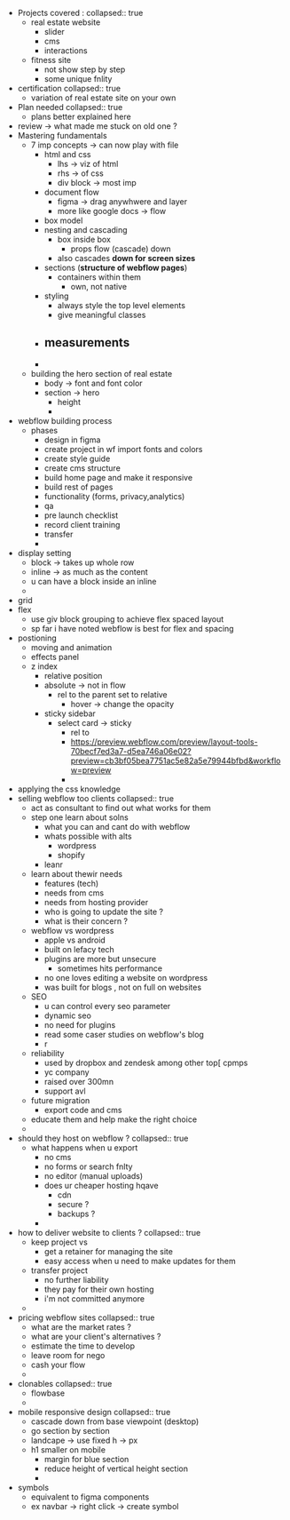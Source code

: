- Projects covered :
  collapsed:: true
	- real estate website
		- slider
		- cms
		- interactions
	- fitness site
		- not show step by step
		- some unique fnlity
- certification
  collapsed:: true
	- variation of real estate site on your own
- Plan needed
  collapsed:: true
	- plans better explained here
- review -> what made me stuck on old one ?
- Mastering fundamentals
	- 7 imp concepts -> can now play with file
		- html and css
			- lhs -> viz of html
			- rhs -> of css
			- div block -> most imp
		- document flow
			- figma -> drag anywhwere and layer
			- more like google docs -> flow
		- box model
		- nesting and cascading
			- box inside box
				- props flow (cascade) down
			- also cascades **down for screen sizes**
		- sections (**structure of webflow pages**)
			- containers within them
				- own, not native
		- styling
			- always style the top level elements
			- give meaningful classes
		- measurements
			-
		-
	- building the hero section of real estate
		- body -> font and font color
		- section -> hero
			- height
			-
- webflow building  process
	- phases
		- design in figma
		- create project in wf import fonts and colors
		- create style guide
		- create cms structure
		- build home page and make it responsive
		- build rest of pages
		- functionality (forms, privacy,analytics)
		- qa
		- pre launch checklist
		- record client training
		- transfer
		-
- display setting
	- block -> takes up whole row
	- inline -> as much as the content
	- u can have  a block inside an inline
	-
- grid
- flex
	- use giv block grouping to achieve flex spaced layout
	- sp far i have noted webflow is best for flex and spacing
- postioning
	- moving and animation
	- effects panel
	- z index
		- relative position
		- absolute -> not in flow
			- rel to the parent set to relative
				- hover -> change the opacity
		- sticky sidebar
			- select card -> sticky
				- rel to
				- https://preview.webflow.com/preview/layout-tools-70becf7ed3a7-d5ea746a06e02?preview=cb3bf05bea7751ac5e82a5e79944bfbd&workflow=preview
				-
- applying the css knowledge
- selling webflow too clients
  collapsed:: true
	- act as consultant to find out what works for them
	- step one learn about solns
		- what you can and cant do with webflow
		- whats possible with alts
			- wordpress
			- shopify
		- leanr
	- learn about thewir needs
		- features (tech)
		- needs from cms
		- needs from hosting provider
		- who is going to update the site ?
		- what is their concern ?
	- webflow vs wordpress
		- apple vs android
		- built on lefacy tech
		- plugins are more but unsecure
			- sometimes hits performance
		- no one loves editing a website on wordpress
		- was built for  blogs , not on full on websites
	- SEO
		- u can control every seo parameter
		- dynamic seo
		- no need for plugins
		- read some caser studies on webflow's blog
		- r
	- reliability
		- used by dropbox and zendesk among other top[ cpmps
		- yc company
		- raised over 300mn
		- support avl
	- future migration
		- export code and cms
	- educate them and help make the right choice
	-
- should they host on webflow ?
  collapsed:: true
	- what happens when u export
		- no cms
		- no forms or search fnlty
		- no editor (manual uploads)
		- does ur cheaper hosting hqave
			- cdn
			- secure ?
			- backups ?
		-
- how to deliver website to clients ?
  collapsed:: true
	- keep project vs
		- get a retainer for managing the site
		- easy access when u need to make updates for them
	- transfer project
		- no further liability
		- they pay for their own hosting
		- i'm not committed anymore
	-
- pricing webflow sites
  collapsed:: true
	- what are the market rates ?
	- what are your client's alternatives ?
	- estimate the time to develop
	- leave room for nego
	- cash your flow
	-
- clonables
  collapsed:: true
	- flowbase
	-
- mobile responsive design
  collapsed:: true
	- cascade down from base viewpoint (desktop)
	- go section by section
	- landcape -> use fixed h -> px
	- h1 smaller on mobile
		- margin for blue section
		- reduce height of vertical height section
		-
- symbols
	- equivalent to figma components
	- ex navbar -> right click -> create symbol